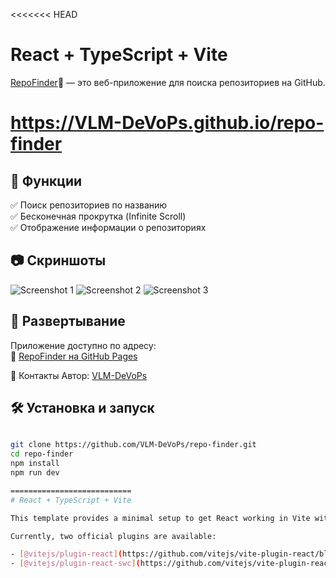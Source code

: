 <<<<<<< HEAD
# React + TypeScript + Vite

[RepoFinder](https://VLM-DeVoPs.github.io/repo-finder)🚀 — это веб-приложение для поиска репозиториев на GitHub.

# https://VLM-DeVoPs.github.io/repo-finder

## 📌 Функции

✅ Поиск репозиториев по названию  
✅ Бесконечная прокрутка (Infinite Scroll)  
✅ Отображение информации о репозиториях

## 📷 Скриншоты

![Screenshot 1](<(screenshots/Screenshot_1.png)>)
![Screenshot 2](<(screenshots/Screenshot_2.png)>)
![Screenshot 3](<(screenshots/Screenshot_3.png)>)

## 🚀 Развертывание

Приложение доступно по адресу:  
🔗 [RepoFinder на GitHub Pages](https://VLM-DeVoPs.github.io/repo-finder/)

🤝 Контакты
Автор: [VLM-DeVoPs](https://github.com/VLM-DeVoPs)

## 🛠️ Установка и запуск

````sh

git clone https://github.com/VLM-DeVoPs/repo-finder.git
cd repo-finder
npm install
npm run dev

===========================
# React + TypeScript + Vite

This template provides a minimal setup to get React working in Vite with HMR and some ESLint rules.

Currently, two official plugins are available:

- [@vitejs/plugin-react](https://github.com/vitejs/vite-plugin-react/blob/main/packages/plugin-react/README.md) uses [Babel](https://babeljs.io/) for Fast Refresh
- [@vitejs/plugin-react-swc](https://github.com/vitejs/vite-plugin-react-swc) uses [SWC](https://swc.rs/) for Fast Refresh



